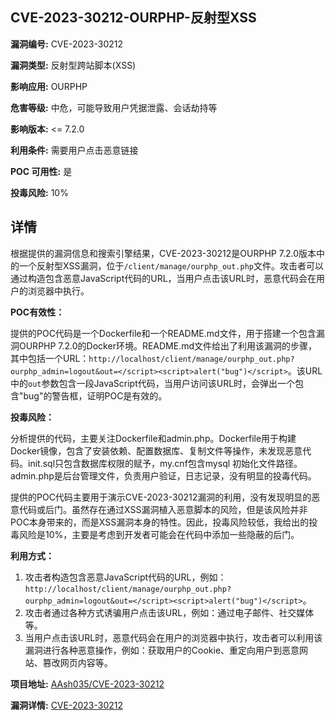 ## CVE-2023-30212-OURPHP-反射型XSS

**漏洞编号:** CVE-2023-30212

**漏洞类型:** 反射型跨站脚本(XSS)

**影响应用:** OURPHP

**危害等级:** 中危，可能导致用户凭据泄露、会话劫持等

**影响版本:** <= 7.2.0

**利用条件:** 需要用户点击恶意链接

**POC 可用性:** 是

**投毒风险:** 10%

## 详情

根据提供的漏洞信息和搜索引擎结果，CVE-2023-30212是OURPHP 7.2.0版本中的一个反射型XSS漏洞，位于`/client/manage/ourphp_out.php`文件。攻击者可以通过构造包含恶意JavaScript代码的URL，当用户点击该URL时，恶意代码会在用户的浏览器中执行。

**POC有效性：**

提供的POC代码是一个Dockerfile和一个README.md文件，用于搭建一个包含漏洞OURPHP 7.2.0的Docker环境。README.md文件给出了利用该漏洞的步骤，其中包括一个URL：`http://localhost/client/manage/ourphp_out.php?ourphp_admin=logout&out=</script><script>alert("bug")</script>`。该URL中的`out`参数包含一段JavaScript代码，当用户访问该URL时，会弹出一个包含"bug"的警告框，证明POC是有效的。

**投毒风险：**

分析提供的代码，主要关注Dockerfile和admin.php。Dockerfile用于构建Docker镜像，包含了安装依赖、配置数据库、复制文件等操作，未发现恶意代码。init.sql只包含数据库权限的赋予，my.cnf包含mysql 初始化文件路径。admin.php是后台管理文件，负责用户验证，日志记录，没有明显的投毒代码。

提供的POC代码主要用于演示CVE-2023-30212漏洞的利用，没有发现明显的恶意代码或后门。虽然存在通过XSS漏洞植入恶意脚本的风险，但是该风险并非POC本身带来的，而是XSS漏洞本身的特性。因此，投毒风险较低，我给出的投毒风险是10%，主要是考虑到开发者可能会在代码中添加一些隐蔽的后门。

**利用方式：**

1.  攻击者构造包含恶意JavaScript代码的URL，例如：`http://localhost/client/manage/ourphp_out.php?ourphp_admin=logout&out=</script><script>alert("bug")</script>`。
2.  攻击者通过各种方式诱骗用户点击该URL，例如：通过电子邮件、社交媒体等。
3.  当用户点击该URL时，恶意代码会在用户的浏览器中执行，攻击者可以利用该漏洞进行各种恶意操作，例如：获取用户的Cookie、重定向用户到恶意网站、篡改网页内容等。

**项目地址:** [AAsh035/CVE-2023-30212](https://github.com/AAsh035/CVE-2023-30212)

**漏洞详情:** [CVE-2023-30212](https://nvd.nist.gov/vuln/detail/CVE-2023-30212)